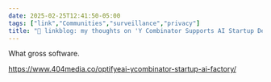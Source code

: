 ```yaml
---
date: 2025-02-25T12:41:50-05:00
tags: ["link","Communities","surveillance","privacy"]
title: "🔗 linkblog: my thoughts on 'Y Combinator Supports AI Startup Dehumanizing Factory Workers'"
---
```

What gross software.

https://www.404media.co/optifyeai-ycombinator-startup-ai-factory/